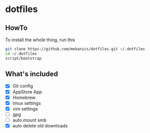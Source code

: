 # dotfiles

## HowTo

To install the whole thing, run this

```bash
git clone https://github.com/mekanics/dotfiles.git ~/.dotfiles
cd ~/.dotfiles
script/bootstrap
```

## What's included

-   [x] Git config
-   [x] AppStore App
-   [x] Homebrew
-   [x] tmux settings
-   [x] vim settings
-   [ ] gpg
-   [ ] auto mount smb
-   [x] auto delete old downloads

